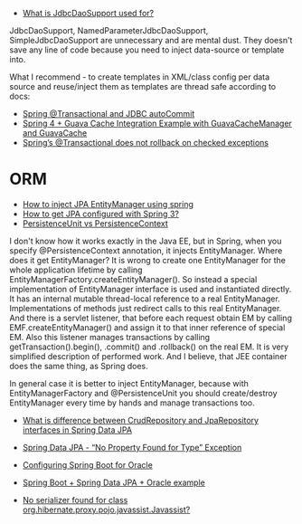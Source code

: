 * [What is JdbcDaoSupport used for?](http://stackoverflow.com/questions/21519940/what-is-jdbcdaosupport-used-for/)

JdbcDaoSupport, NamedParameterJdbcDaoSupport, SimpleJdbcDaoSupport are unnecessary and are mental dust. They doesn't save any line of code because you need to inject data-source or template into.

What I recommend - to create templates in XML/class config per data source and reuse/inject them as templates are thread safe according to docs:

* [Spring @Transactional and JDBC autoCommit](http://stackoverflow.com/questions/16301315/spring-transactional-and-jdbc-autocommit)
* [Spring 4 + Guava Cache Integration Example with GuavaCacheManager and GuavaCache](http://www.concretepage.com/spring-4/spring-4-guava-cache-integration-example-with-guavacachemanager-and-guavacache)
* [Spring’s @Transactional does not rollback on checked exceptions](https://www.catalysts.cc/en/wissenswertes/spring-transactional-rollback-on-checked-exceptions/)

# ORM
* [How to inject JPA EntityManager using spring](http://stackoverflow.com/questions/2421339/how-to-inject-jpa-entitymanager-using-spring)
* [How to get JPA configured with Spring 3?](http://stackoverflow.com/questions/5373035/how-to-get-jpa-configured-with-spring-3/)
* [PersistenceUnit vs PersistenceContext](http://stackoverflow.com/questions/21038706/persistenceunit-vs-persistencecontext)

I don't know how it works exactly in the Java EE, but in Spring, when you specify @PersistenceContext annotation, it injects EntityManager. Where does it get EntityManager? It is wrong to create one EntityManager for the whole application lifetime by calling EntityManagerFactory.createEntityManager(). So instead a special implementation of EntityManager interface is used and instantiated directly. It has an internal mutable thread-local reference to a real EntityManager. Implementations of methods just redirect calls to this real EntityManager. And there is a servlet listener, that before each request obtain EM by calling EMF.createEntityManager() and assign it to that inner reference of special EM. Also this listener manages transactions by calling getTransaction().begin(), .commit() and .rollback() on the real EM. It is very simplified description of performed work. And I believe, that JEE container does the same thing, as Spring does.

In general case it is better to inject EntityManager, because with EntityManagerFactory and @PersistenceUnit you should create/destroy EntityManager every time by hands and manage transactions too.

* [What is difference between CrudRepository and JpaRepository interfaces in Spring Data JPA](http://stackoverflow.com/questions/14014086/what-is-difference-between-crudrepository-and-jparepository-interfaces-in-spring)
* [Spring Data JPA - “No Property Found for Type” Exception](http://stackoverflow.com/questions/19583540/spring-data-jpa-no-property-found-for-type-exception)

* [Configuring Spring Boot for Oracle](https://springframework.guru/configuring-spring-boot-for-oracle/)
* [Spring Boot + Spring Data JPA + Oracle example](https://www.mkyong.com/spring-boot/spring-boot-spring-data-jpa-oracle-example/)
* [No serializer found for class org.hibernate.proxy.pojo.javassist.Javassist?](https://stackoverflow.com/questions/24994440/no-serializer-found-for-class-org-hibernate-proxy-pojo-javassist-javassist)